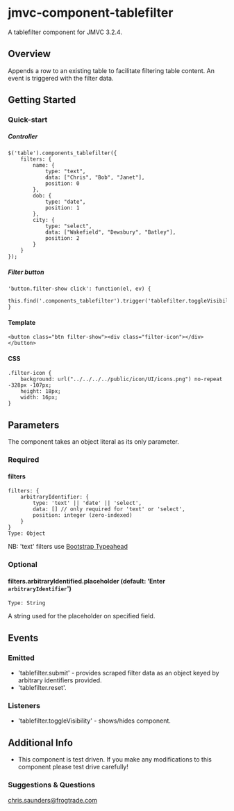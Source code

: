 jmvc-component-tablefilter
===============================

A tablefilter component for JMVC 3.2.4.

## Overview
Appends a row to an existing table to facilitate filtering table content. An event is triggered with the filter data.

## Getting Started
### Quick-start
##### Controller
    $('table').components_tablefilter({
        filters: {
            name: {
                type: "text",
                data: ["Chris", "Bob", "Janet"],
                position: 0
            },
            dob: {
                type: "date",
                position: 1
            },
            city: {
                type: "select",
                data: ["Wakefield", "Dewsbury", "Batley"],
                position: 2
            }
        }
    });

##### Filter button

    'button.filter-show click': function(el, ev) {
        this.find('.components_tablefilter').trigger('tablefilter.toggleVisibility');
    }

#### Template
    <button class="btn filter-show"><div class="filter-icon"></div></button>

#### CSS

    .filter-icon {
        background: url("../../../../public/icon/UI/icons.png") no-repeat -328px -107px;
        height: 18px;
        width: 16px;
    }

## Parameters
The component takes an object literal as its only parameter.
### Required
#### filters
    filters: {
        arbitraryIdentifier: {
            type: 'text' || 'date' || 'select',
            data: [] // only required for 'text' or 'select',
            position: integer (zero-indexed)
        }
    } 
    Type: Object
NB: 'text' filters use [Bootstrap Typeahead](http://twitter.github.io/bootstrap/javascript.html#typeahead)
### Optional
#### filters.arbitraryIdentified.placeholder (default: 'Enter `arbitraryIdentifier`')
    Type: String
A string used for the placeholder on specified field.

## Events
###  Emitted
- 'tablefilter.submit' - provides scraped filter data as an object keyed by arbitrary identifiers provided.
- 'tablefilter.reset'.

### Listeners
- 'tablefilter.toggleVisibility' - shows/hides component.

## Additional Info
- This component is test driven. If you make any modifications to this component please test drive carefully!

### Suggestions & Questions
chris.saunders@frogtrade.com
